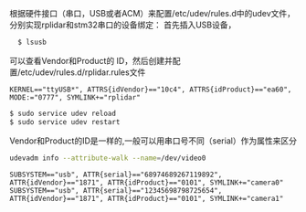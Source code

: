 根据硬件接口（串口，USB或者ACM）来配置/etc/udev/rules.d中的udev文件，分别实现rplidar和stm32串口的设备绑定： 首先插入USB设备，
```bash
  $ lsusb
```
可以查看Vendor和Product的 ID，然后创建并配置/etc/udev/rules.d/rplidar.rules文件

`KERNEL=="ttyUSB*", ATTRS{idVendor}=="10c4", ATTRS{idProduct}=="ea60", MODE:="0777", SYMLINK+="rplidar"`

```bash
$ sudo service udev reload
$ sudo service udev restart
```
Vendor和Product的ID是一样的,一般可以用串口号不同（serial）作为属性来区分
```bash
udevadm info --attribute-walk --name=/dev/video0
```

```
SUBSYSTEM=="usb", ATTR{serial}=="68974689267119892", ATTR{idVendor}=="1871", ATTR{idProduct}=="0101", SYMLINK+="camera0"
SUBSYSTEM=="usb", ATTR{serial}=="12345698798725654", ATTR{idVendor}=="1871", ATTR{idProduct}=="0101", SYMLINK+="camera1"
```
